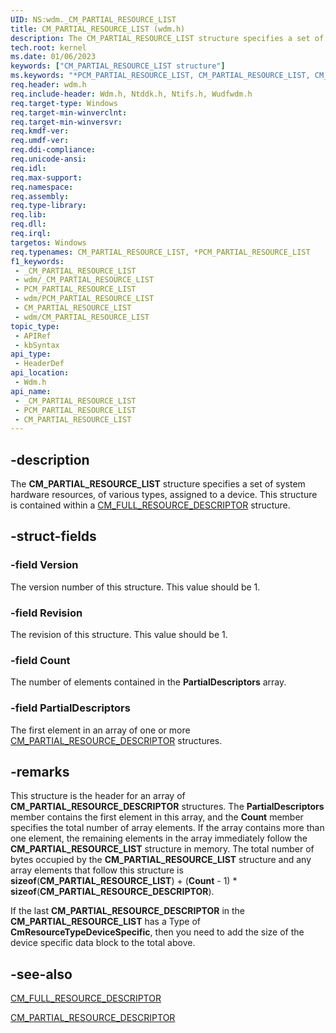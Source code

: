 ```yaml
---
UID: NS:wdm._CM_PARTIAL_RESOURCE_LIST
title: CM_PARTIAL_RESOURCE_LIST (wdm.h)
description: The CM_PARTIAL_RESOURCE_LIST structure specifies a set of system hardware resources, of various types, assigned to a device. This structure is contained within a CM_FULL_RESOURCE_DESCRIPTOR structure.
tech.root: kernel
ms.date: 01/06/2023
keywords: ["CM_PARTIAL_RESOURCE_LIST structure"]
ms.keywords: "*PCM_PARTIAL_RESOURCE_LIST, CM_PARTIAL_RESOURCE_LIST, CM_PARTIAL_RESOURCE_LIST structure [Kernel-Mode Driver Architecture], PCM_PARTIAL_RESOURCE_LIST, PCM_PARTIAL_RESOURCE_LIST structure pointer [Kernel-Mode Driver Architecture], _CM_PARTIAL_RESOURCE_LIST, kernel.cm_partial_resource_list, kstruct_a_26d7ed25-e580-41e2-ae9d-5e06eb263e3d.xml, wdm/CM_PARTIAL_RESOURCE_LIST, wdm/PCM_PARTIAL_RESOURCE_LIST"
req.header: wdm.h
req.include-header: Wdm.h, Ntddk.h, Ntifs.h, Wudfwdm.h
req.target-type: Windows
req.target-min-winverclnt: 
req.target-min-winversvr: 
req.kmdf-ver: 
req.umdf-ver: 
req.ddi-compliance: 
req.unicode-ansi: 
req.idl: 
req.max-support: 
req.namespace: 
req.assembly: 
req.type-library: 
req.lib: 
req.dll: 
req.irql: 
targetos: Windows
req.typenames: CM_PARTIAL_RESOURCE_LIST, *PCM_PARTIAL_RESOURCE_LIST
f1_keywords:
 - _CM_PARTIAL_RESOURCE_LIST
 - wdm/_CM_PARTIAL_RESOURCE_LIST
 - PCM_PARTIAL_RESOURCE_LIST
 - wdm/PCM_PARTIAL_RESOURCE_LIST
 - CM_PARTIAL_RESOURCE_LIST
 - wdm/CM_PARTIAL_RESOURCE_LIST
topic_type:
 - APIRef
 - kbSyntax
api_type:
 - HeaderDef
api_location:
 - Wdm.h
api_name:
 - _CM_PARTIAL_RESOURCE_LIST
 - PCM_PARTIAL_RESOURCE_LIST
 - CM_PARTIAL_RESOURCE_LIST
---
```


## -description

The **CM_PARTIAL_RESOURCE_LIST** structure specifies a set of system hardware resources, of various types, assigned to a device. This structure is contained within a [CM_FULL_RESOURCE_DESCRIPTOR](./ns-wdm-_cm_full_resource_descriptor.md) structure.

## -struct-fields

### -field Version

The version number of this structure. This value should be 1.

### -field Revision

The revision of this structure. This value should be 1.

### -field Count

The number of elements contained in the **PartialDescriptors** array.

### -field PartialDescriptors

The first element in an array of one or more [CM_PARTIAL_RESOURCE_DESCRIPTOR](./ns-wdm-_cm_partial_resource_descriptor.md) structures.

## -remarks

This structure is the header for an array of **CM_PARTIAL_RESOURCE_DESCRIPTOR** structures. The **PartialDescriptors** member contains the first element in this array, and the **Count** member specifies the total number of array elements. If the array contains more than one element, the remaining elements in the array immediately follow the **CM_PARTIAL_RESOURCE_LIST** structure in memory. The total number of bytes occupied by the **CM_PARTIAL_RESOURCE_LIST** structure and any array elements that follow this structure is **sizeof**(**CM_PARTIAL_RESOURCE_LIST**) + (**Count** - 1) * **sizeof**(**CM_PARTIAL_RESOURCE_DESCRIPTOR**).

If the last **CM_PARTIAL_RESOURCE_DESCRIPTOR** in the **CM_PARTIAL_RESOURCE_LIST** has a Type of **CmResourceTypeDeviceSpecific**, then you need to add the size of the device specific data block to the total above.

## -see-also

[CM_FULL_RESOURCE_DESCRIPTOR](./ns-wdm-_cm_full_resource_descriptor.md)

[CM_PARTIAL_RESOURCE_DESCRIPTOR](./ns-wdm-_cm_partial_resource_descriptor.md)